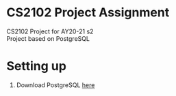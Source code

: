 # CS2102 Project Assignment
CS2102 Project for AY20-21 s2
<br>
Project based on PostgreSQL


# Setting up
1. Download PostgreSQL [here](https://www.postgresql.org/download)


